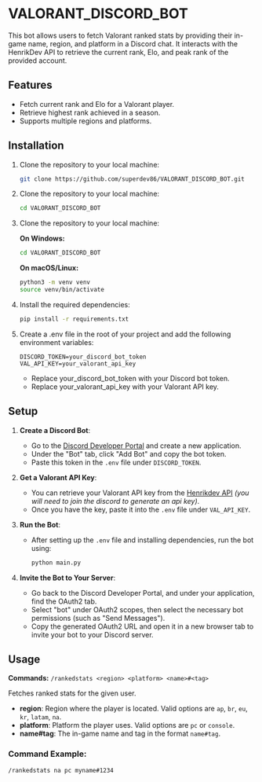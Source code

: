 # VALORANT_DISCORD_BOT
This bot allows users to fetch Valorant ranked stats by providing their in-game name, region, and platform in a Discord chat. It interacts with the HenrikDev API to retrieve the current rank, Elo, and peak rank of the provided account.

## Features
- Fetch current rank and Elo for a Valorant player.
- Retrieve highest rank achieved in a season.
- Supports multiple regions and platforms.

## Installation

1. Clone the repository to your local machine:
   
   ```bash
   git clone https://github.com/superdev86/VALORANT_DISCORD_BOT.git

2. Clone the repository to your local machine:
   
   ```bash
   cd VALORANT_DISCORD_BOT
   ```
3. Clone the repository to your local machine:
   
   **On Windows:**
   ```bash
   cd VALORANT_DISCORD_BOT
   ```
    **On macOS/Linux:**
    ```bash
    python3 -m venv venv
    source venv/bin/activate
    ```
4. Install the required dependencies:
   ```bash
   pip install -r requirements.txt
   ```
5. Create a .env file in the root of your project and add the following environment variables:
   ```
   DISCORD_TOKEN=your_discord_bot_token
   VAL_API_KEY=your_valorant_api_key
   ```
   - Replace your_discord_bot_token with your Discord bot token.
   - Replace your_valorant_api_key with your Valorant API key.

## Setup

1. **Create a Discord Bot**:
   
   - Go to the [Discord Developer Portal](https://discord.com/developers/applications) and create a new application.
   - Under the "Bot" tab, click "Add Bot" and copy the bot token.
   - Paste this token in the `.env` file under `DISCORD_TOKEN`.

2. **Get a Valorant API Key**:
   
   - You can retrieve your Valorant API key from the [Henrikdev API](https://docs.henrikdev.xyz/) *(you will need to join the discord to generate an api key)*.
   - Once you have the key, paste it into the `.env` file under `VAL_API_KEY`.

3. **Run the Bot**:
   
   - After setting up the `.env` file and installing dependencies, run the bot using:

     ```bash
     python main.py
     ```

4. **Invite the Bot to Your Server**:

   - Go back to the Discord Developer Portal, and under your application, find the OAuth2 tab.
   - Select "bot" under OAuth2 scopes, then select the necessary bot permissions (such as "Send Messages").
   - Copy the generated OAuth2 URL and open it in a new browser tab to invite your bot to your Discord server.

## Usage
**Commands:**
`/rankedstats <region> <platform> <name>#<tag>`

Fetches ranked stats for the given user.

- **region**: Region where the player is located. Valid options are `ap`, `br`, `eu`, `kr`, `latam`, `na`.
- **platform**: Platform the player uses. Valid options are `pc` or `console`.
- **name#tag**: The in-game name and tag in the format `name#tag`.

### Command Example:
```bash
/rankedstats na pc myname#1234


